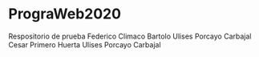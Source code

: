 # PrograWeb2020
Respositorio de prueba
Federico Climaco Bartolo
Ulises Porcayo Carbajal
Cesar Primero Huerta
Ulises Porcayo Carbajal
